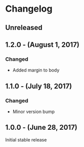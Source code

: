 Changelog
=========

Unreleased
----------

1.2.0 - (August 1, 2017)
------------------
### Changed
* Added margin to body

1.1.0 - (July 18, 2017)
------------------
### Changed
* Minor version bump

1.0.0 - (June 28, 2017)
------------------
Initial stable release
